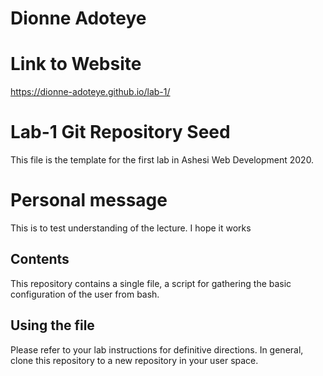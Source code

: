 # Dionne Adoteye

# Link to Website
https://dionne-adoteye.github.io/lab-1/

# Lab-1 Git Repository Seed

This file is the template for the first lab in Ashesi Web Development 2020.

# Personal message
This is to test understanding of the lecture. I hope it works

## Contents

This repository contains a single file, a script for gathering the basic configuration of the user from bash.

## Using the file

Please refer to your lab instructions for definitive directions. In general, clone this repository to a new repository in your user space.
